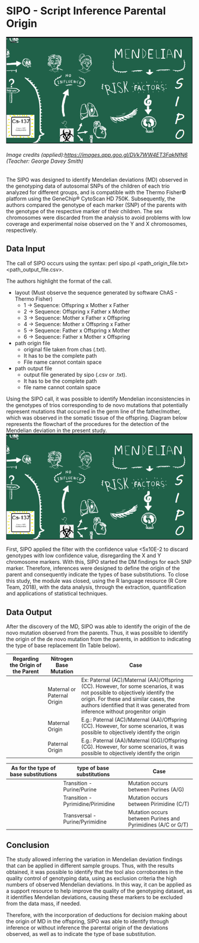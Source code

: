 # SIPO - Script Inference Parental Origin
![](/img/sipo_site.png)
###### Image credits (applied):https://images.app.goo.gl/DVk7WW4ET3FakNfN6 (Teacher: George Davey Smith) 

The SIPO was designed to identify Mendelian deviations (MD) observed in the genotyping data of autosomal SNPs of the children of each trio analyzed for different groups, and is compatible with the Thermo Fisher© platform using the GeneChip® CytoScan HD 750K. Subsequently, the authors compared the genotype of each marker (SNP) of the parents with the genotype of the respective marker of their children. The sex chromosomes were discarded from the analysis to avoid problems with low coverage and experimental noise observed on the Y and X chromosomes, respectively. 
 
## Data Input

The call of SIPO occurs using the syntax: perl sipo.pl <layout> <path_origin_file.txt> <path_output_file.csv>. 
 
The authors highlight the format of the call.
* layout (Must observe the sequence generated by software ChAS - Thermo Fisher)
  * 1 -> Sequence: Offspring x Mother x Father
  * 2 -> Sequence: Offspring x Father x Mother
  * 3 -> Sequence: Mother x Father x Offspring
  * 4 -> Sequence: Mother x Offspring x Father
  * 5 -> Sequence: Father x Offspring x Mother
  * 6 -> Sequence: Father x Mother x Offspring
* path origin file
  * original file taken from chas (.txt). 
  * It has to be the complete path
  * File name cannot contain space
* path output file
  * output file generated by sipo (.csv or .txt). 
  * It has to be the complete path
  * file name cannot contain space
  
Using the SIPO call, it was possible to identify Mendelian inconsistencies in the genotypes of trios corresponding to de novo mutations that potentially represent mutations that occurred in the germ line of the father/mother, which was observed in the somatic tissue of the offspring. Diagram below represents the flowchart of the procedures for the detection of the Mendelian deviation in the present study.
![](/img/sipo_site.png)


First, SIPO applied the filter with the confidence value <5x10E-2 to discard genotypes with low confidence value, disregarding the X and Y chromosome markers. With this, SIPO started the DM findings for each SNP marker. Therefore, inferences were designed to define the origin of the parent and consequently indicate the types of base substitutions. To close this study, the module was closed, using the R language resource (R Core Team, 2018), with the data analysis, through the extraction, quantification and applications of statistical techniques.

## Data Output

After the discovery of the MD, SIPO was able to identify the origin of the de novo mutation observed from the parents. Thus, it was possible to identify the origin of the de novo mutation from the parents, in addition to indicating the type of base replacement (In Table below). 

| Regarding the Origin of the Parent  |  Nitrogen Base Mutation |  Case|
|---|---|---|
|   | Maternal or Paternal Origin |Ex: Paternal (AC)/Maternal (AA)/Offspring (CC). However, for some scenarios, it was not possible to objectively identify the origin. For these and similar cases, the authors identified that it was generated from inference without progenitor origin|
|   | Maternal Origin | E.g.: Paternal (AC)/Maternal (AA)/Offspring (CC). However, for some scenarios, it was possible to objectively identify the origin|
|   | Paternal Origin | E.g.: Paternal (AA)/Maternal (GG)/Offspring (CG). However, for some scenarios, it was possible to objectively identify the origin|

| As for the type of base substitutions  |  type of base substitutions |  Case|
|---|---|---|
|   | Transition - Purine/Purine  |  Mutation occurs between Purines (A/G) |
|   | Transition - Pyrimidine/Pirimidine | Mutation occurs between Pirimidine (C/T)  |
|   | Transversal - Purine/Pyrimidine |  Mutation occurs between Purines and Pyrimidines (A/C or G/T) |

## Conclusion

The study allowed inferring the variation in Mendelian deviation findings that can be applied in different sample groups. Thus, with the results obtained, it was possible to identify that the tool also corroborates in the quality control of genotyping data, using as exclusion criteria the high numbers of observed Mendelian deviations. In this way, it can be applied as a support resource to help improve the quality of the genotyping dataset, as it identifies Mendelian deviations, causing these markers to be excluded from the data mass, if needed.

Therefore, with the incorporation of deductions for decision making about the origin of MD in the offspring, SIPO was able to identify through inference or without inference the parental origin of the deviations observed, as well as to indicate the type of base substitution.
